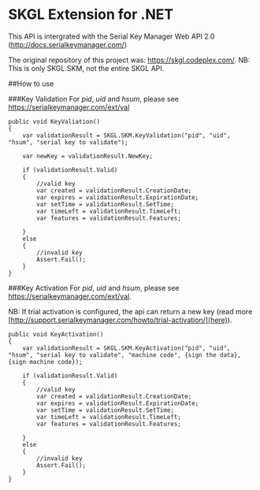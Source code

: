 # SKGL Extension for .NET

This API is intergrated with the Serial Key Manager Web API 2.0 (http://docs.serialkeymanager.com/)

The original repository of this project was: https://skgl.codeplex.com/.
NB: This is only SKGL.SKM, not the entire SKGL API.

##How to use

###Key Validation
For *pid*, *uid* and *hsum*, please see https://serialkeymanager.com/ext/val
```
public void KeyValiation()
{
    var validationResult = SKGL.SKM.KeyValidation("pid", "uid", "hsum", "serial key to validate");

    var newKey = validationResult.NewKey;

    if (validationResult.Valid)
    {
        //valid key
        var created = validationResult.CreationDate;
        var expires = validationResult.ExpirationDate;
        var setTime = validationResult.SetTime;
        var timeLeft = validationResult.TimeLeft;
        var features = validationResult.Features;

    }
    else
    {
        //invalid key
        Assert.Fail();
    }
}
```

###Key Activation
For *pid*, *uid* and *hsum*, please see https://serialkeymanager.com/ext/val.

NB: If trial activation is configured, the api can return a new key (read more [http://support.serialkeymanager.com/howto/trial-activation/](here)).
```
public void KeyActivation()
{
    var validationResult = SKGL.SKM.KeyActivation("pid", "uid", "hsum", "serial key to validate", "machine code", {sign the data}, {sign machine code});

    if (validationResult.Valid)
    {
        //valid key
        var created = validationResult.CreationDate;
        var expires = validationResult.ExpirationDate;
        var setTime = validationResult.SetTime;
        var timeLeft = validationResult.TimeLeft;
        var features = validationResult.Features;
        
    }
    else
    {
        //invalid key
        Assert.Fail();
    }
}
```
